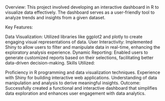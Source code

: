 Overview:
This project involved developing an interactive dashboard in R to visualize data effectively. The dashboard serves as a user-friendly tool to analyze trends and insights from a given dataset.

Key Features:

Data Visualization: Utilized libraries like ggplot2 and plotly to create engaging visual representations of data.
User Interactivity: Implemented Shiny to allow users to filter and manipulate data in real-time, enhancing the exploratory analysis experience.
Dynamic Reporting: Enabled users to generate customized reports based on their selections, facilitating better data-driven decision-making.
Skills Utilized:

Proficiency in R programming and data visualization techniques.
Experience with Shiny for building interactive web applications.
Understanding of data manipulation and analysis to derive meaningful insights.
Outcome:
Successfully created a functional and interactive dashboard that simplifies data exploration and enhances user engagement with data analytics.
